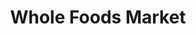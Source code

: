 ---
title: "Whole Foods Market"
url: /providence/whole-foods-market-waterman-street/
shop: supermarket
---